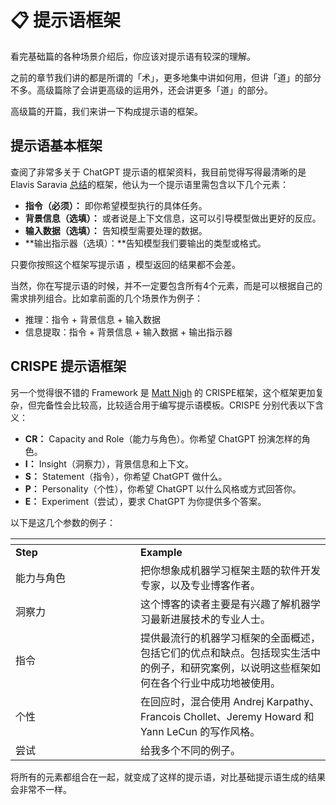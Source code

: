 # 📋 提示语框架

看完基础篇的各种场景介绍后，你应该对提示语有较深的理解。

之前的章节我们讲的都是所谓的「术」，更多地集中讲如何用，但讲「道」的部分不多。高级篇除了会讲更高级的运用外，还会讲更多「道」的部分。

高级篇的开篇，我们来讲一下构成提示语的框架。

## 提示语基本框架

查阅了非常多关于 ChatGPT 提示语的框架资料，我目前觉得写得最清晰的是 Elavis Saravia [总结](https://github.com/dair-ai/Prompt-Engineering-Guide/blob/main/guides/prompts-intro.md)的框架，他认为一个提示语里需包含以下几个元素：

* **指令（必须）：** 即你希望模型执行的具体任务。
* **背景信息（选填）：** 或者说是上下文信息，这可以引导模型做出更好的反应。
* **输入数据（选填）：** 告知模型需要处理的数据。
* **输出指示器（选填）：**告知模型我们要输出的类型或格式。

只要你按照这个框架写提示语 ，模型返回的结果都不会差。

当然，你在写提示语的时候，并不一定要包含所有4个元素，而是可以根据自己的需求排列组合。比如拿前面的几个场景作为例子：

* 推理：指令 + 背景信息 + 输入数据
* 信息提取：指令 + 背景信息 + 输入数据 + 输出指示器

## CRISPE 提示语框架

另一个觉得很不错的 Framework 是 [Matt Nigh](https://github.com/mattnigh/ChatGPT3-Free-Prompt-List) 的 CRISPE框架，这个框架更加复杂，但完备性会比较高，比较适合用于编写提示语模板。CRISPE 分别代表以下含义：

* **CR：** Capacity and Role（能力与角色）。你希望 ChatGPT 扮演怎样的角色。
* **I：** Insight（洞察力），背景信息和上下文。
* **S：** Statement（指令），你希望 ChatGPT 做什么。
* **P：** Personality（个性），你希望 ChatGPT 以什么风格或方式回答你。
* **E：** Experiment（尝试），要求 ChatGPT 为你提供多个答案。

以下是这几个参数的例子：

<table data-header-hidden><thead><tr><th width="184"></th><th></th></tr></thead><tbody><tr><td><strong>Step</strong></td><td><strong>Example</strong></td></tr><tr><td>能力与角色</td><td>把你想象成机器学习框架主题的软件开发专家，以及专业博客作者。</td></tr><tr><td>洞察力</td><td>这个博客的读者主要是有兴趣了解机器学习最新进展技术的专业人士。</td></tr><tr><td>指令</td><td>提供最流行的机器学习框架的全面概述，包括它们的优点和缺点。包括现实生活中的例子，和研究案例，以说明这些框架如何在各个行业中成功地被使用。</td></tr><tr><td>个性</td><td>在回应时，混合使用 Andrej Karpathy、Francois Chollet、Jeremy Howard 和 Yann LeCun 的写作风格。</td></tr><tr><td>尝试</td><td>给我多个不同的例子。</td></tr></tbody></table>

将所有的元素都组合在一起，就变成了这样的提示语，对比基础提示语生成的结果会非常不一样。

<figure><img src="../.gitbook/assets/image (71).png" alt="" /><figcaption></figcaption></figure>

